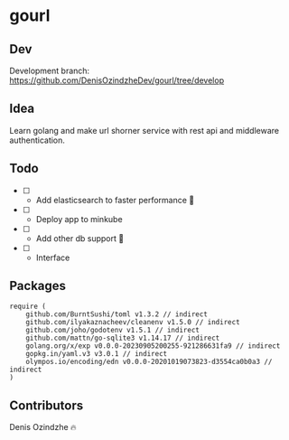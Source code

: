 # gourl
## Dev
Development branch: https://github.com/DenisOzindzheDev/gourl/tree/develop

## Idea
Learn golang and make url shorner service with rest api and 
middleware authentication.

## Todo

- [ ] - Add elasticsearch to faster performance :running:
- [ ] - Deploy app to minkube 
- [ ] - Add other db support :book:
- [ ] - Interface

## Packages 

```
require (
	github.com/BurntSushi/toml v1.3.2 // indirect
	github.com/ilyakaznacheev/cleanenv v1.5.0 // indirect
	github.com/joho/godotenv v1.5.1 // indirect
	github.com/mattn/go-sqlite3 v1.14.17 // indirect
	golang.org/x/exp v0.0.0-20230905200255-921286631fa9 // indirect
	gopkg.in/yaml.v3 v3.0.1 // indirect
	olympos.io/encoding/edn v0.0.0-20201019073823-d3554ca0b0a3 // indirect
)

```

## Contributors

Denis Ozindzhe :fire: 
